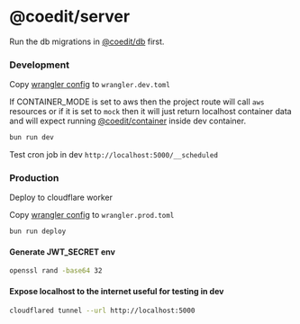 # @coedit/server

Run the db migrations in [@coedit/db](/packages/db/README.md) first.

### Development

Copy [wrangler config](example.wrangler.[dev|prod].toml) to `wrangler.dev.toml`

If CONTAINER_MODE is set to aws then the project route will call `aws` resources or if it is set to `mock` then it will just return localhost container data and will expect running [@coedit/container](/packages/container/README.md) inside dev container.

```bash
bun run dev
```

Test cron job in dev `http://localhost:5000/__scheduled`

### Production

Deploy to cloudflare worker

Copy [wrangler config](example.wrangler.[dev|prod].toml) to `wrangler.prod.toml`

```bash
bun run deploy
```

#### Generate JWT_SECRET env

```bash
openssl rand -base64 32
```

#### Expose localhost to the internet useful for testing in dev

```bash
cloudflared tunnel --url http://localhost:5000
```

